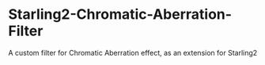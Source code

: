 # Starling2-Chromatic-Aberration-Filter
A custom filter for Chromatic Aberration effect, as an extension for Starling2
